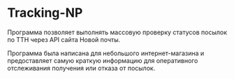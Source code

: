 # Tracking-NP
<p>Программа позволяет выполнять массовую проверку статусов посылок по ТТН через API сайта Новой почты.
<p>Программа была написана для небольшого интернет-магазина и предоставляет самую краткую информацию для оперативного отслеживания получения или отказа от посылок.
